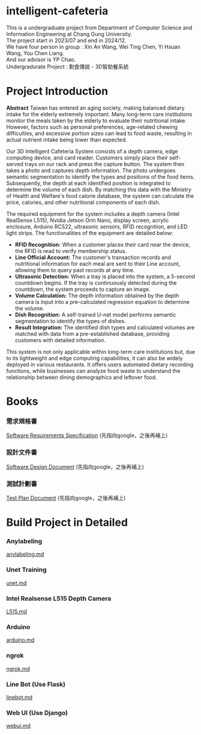# intelligent-cafeteria
This is a undergraduate project from Department of Computer Science and Information Engineering at Chang Gung University.\
The project start in 2023/07 and end in 2024/12.\
We have four person in group : Xin An Wang, Wei Ting Chen, Yi Hsuan Wang, You Chen Liang.\
And our advisor is YP Chao.\
Undergradurate Project : 剩食傳說 - 3D智助餐系統


# Project Introduction
 **Abstract**
Taiwan has entered an aging society, making balanced dietary intake for the elderly extremely important. Many long-term care institutions monitor the meals taken by the elderly to evaluate their nutritional intake. However, factors such as personal preferences, age-related chewing difficulties, and excessive portion sizes can lead to food waste, resulting in actual nutrient intake being lower than expected.

Our 3D Intelligent Cafeteria System consists of a depth camera, edge computing device, and card reader. Customers simply place their self-served trays on our rack and press the capture button. The system then takes a photo and captures depth information. The photo undergoes semantic segmentation to identify the types and positions of the food items. Subsequently, the depth at each identified position is integrated to determine the volume of each dish. By matching this data with the Ministry of Health and Welfare's food calorie database, the system can calculate the price, calories, and other nutritional components of each dish.

The required equipment for the system includes a depth camera (Intel RealSense L515), Nvidia Jetson Orin Nano, display screen, acrylic enclosure, Arduino RC522, ultrasonic sensors, RFID recognition, and LED light strips. The functionalities of the equipment are detailed below:

- **RFID Recognition:** When a customer places their card near the device, the RFID is read to verify membership status.
- **Line Official Account:** The customer's transaction records and nutritional information for each meal are sent to their Line account, allowing them to query past records at any time.
- **Ultrasonic Detection:** When a tray is placed into the system, a 5-second countdown begins. If the tray is continuously detected during the countdown, the system proceeds to capture an image.
- **Volume Calculation:** The depth information obtained by the depth camera is input into a pre-calculated regression equation to determine the volume.
- **Dish Recognition:** A self-trained U-net model performs semantic segmentation to identify the types of dishes.
- **Result Integration:** The identified dish types and calculated volumes are matched with data from a pre-established database, providing customers with detailed information.

This system is not only applicable within long-term care institutions but, due to its lightweight and edge computing capabilities, it can also be widely deployed in various restaurants. It offers users automated dietary recording functions, while businesses can analyze food waste to understand the relationship between dining demographics and leftover food.


# Books
### 需求規格書
[Software Requirements Specification](https://google.com)    (先指向google，之後再補上)
### 設計文件書
[Software Design Document](https://google.com)    (先指向google，之後再補上)
### 測試計劃書
[Test Plan Document](https://google.com)    (先指向google，之後再補上)


# Build Project in Detailed
### Anylabeling
[anylabeling.md](./anylabeling.md)

### Unet Training
[unet.md](./unet.md)

### Intel Realsense L515 Depth Camera
[L515.md](./L515.md)

### Arduino
[arduino.md](./arduino.md)

### ngrok
[ngrok.md](./ngrok.md)

### Line Bot (Use Flask)
[linebot.md](./linebot.md)

### Web UI (Use Django)
[webui.md](./webui.md)
